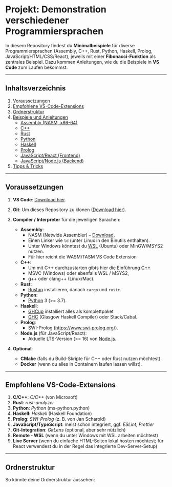# Projekt: Demonstration verschiedener Programmiersprachen

In diesem Repository findest du **Minimalbeispiele** für diverse Programmiersprachen (Assembly, C++, Rust, Python, Haskell, Prolog, JavaScript/HTML/CSS/React), jeweils mit einer **Fibonacci-Funktion** als zentrales Beispiel. Dazu kommen Anleitungen, wie du die Beispiele in **VS Code** zum Laufen bekommst.

---

## Inhaltsverzeichnis

1. [Voraussetzungen](#voraussetzungen)
2. [Empfohlene VS-Code-Extensions](#empfohlene-vs-code-extensions)
3. [Ordnerstruktur](#ordnerstruktur)
4. [Beispiele und Anleitungen](#beispiele-und-anleitungen)
   - [Assembly (NASM, x86-64)](#assembly-nasm-x86-64)
   - [C++](#c)
   - [Rust](#rust)
   - [Python](#python)
   - [Haskell](#haskell)
   - [Prolog](#prolog)
   - [JavaScript/React (Frontend)](#javascriptreact-frontend)
   - [JavaScript/Node.js (Backend)](#javascriptnodejs-backend)
5. [Tipps & Tricks](#tipps--tricks)

---

## Voraussetzungen

1. **VS Code**: [Download hier](https://code.visualstudio.com/).
2. **Git**: Um dieses Repository zu klonen ([Download hier](https://git-scm.com/downloads)).
3. **Compiler / Interpreter** für die jeweiligen Sprachen:
   - **Assembly**:
     - NASM (Netwide Assembler) – [Download](https://www.nasm.us/).
     - Einen Linker wie `ld` (unter Linux in den Binutils enthalten).  
     - Unter Windows könntest du [WSL](https://docs.microsoft.com/en-us/windows/wsl/install) (Ubuntu) oder MinGW/MSYS2 nutzen.
     - Für hier reicht die WASM/TASM VS Code Extension
   - **C++**:
     - Um mit C++ durchzustarten gibts hier die Einführung [C++](https://isocpp.org/get-started.) 
     - MSVC (Windows) oder ebenfalls WSL / MSYS2,
     - g++ oder clang++ (Linux/Mac).
   - **Rust**:
     - [Rustup](https://rustup.rs/) installieren, danach `cargo` und `rustc`.
   - **Python**:
     - [Python](https://www.python.org/downloads/) 3 (>= 3.7).
   - **Haskell**:
     - [GHCup](https://www.haskell.org/ghcup/) installiert alles als komplettpaket 
     - [GHC](https://www.haskell.org/ghc/) (Glasgow Haskell Compiler) oder Stack/Cabal.
   - **Prolog**:
     - SWI-Prolog (https://www.swi-prolog.org/).
   - **Node.js** (für JavaScript/React):
     - Aktuelle LTS-Version (>= 16) von [Node.js](https://nodejs.org/).

1. **Optional**: 
   - **CMake** (falls du Build-Skripte für C++ oder Rust nutzen möchtest).
   - **Docker** (wenn du alles in Containern laufen lassen willst).

---

## Empfohlene VS-Code-Extensions

1. **C/C++**: *C/C++* (von Microsoft)  
2. **Rust**: *rust-analyzer*  
3. **Python**: *Python* (ms-python.python)  
4. **Haskell**: *Haskell* (Haskell Foundation)  
5. **Prolog**: *SWI-Prolog* (z. B. von Jan Scharold)  
6. **JavaScript/TypeScript**: meist schon integriert, ggf. *ESLint*, *Prettier*  
7. **Git-Integration**: *GitLens* (optional, aber sehr nützlich)  
8. **Remote - WSL** (wenn du unter Windows mit WSL arbeiten möchtest)  
9. **Live Server** (wenn du einfache HTML-Seiten lokal hosten möchtest; für React verwendest du in der Regel das integrierte Dev-Server-Setup)

---

## Ordnerstruktur

So könnte deine Ordnerstruktur aussehen:

